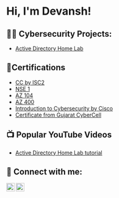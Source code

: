 <h1>Hi, I'm Devansh! </h1>

<h2>👨‍💻 Cybersecurity Projects:</h2>

- [Active Directory Home Lab](https://github.com/#)

<h2>🥇Certifications</h2>

- [CC by ISC2](https://www.linkedin.com/feed/update/urn:li:activity:7105918619158495232/)
- [NSE 1](https://www.linkedin.com/in/devansh-pandey-739310252/details/certifications/)
- [AZ 104](https://www.linkedin.com/in/devansh-pandey-739310252/details/certifications/)
- [AZ 400](https://www.linkedin.com/in/devansh-pandey-739310252/details/certifications/)
- [Introduction to Cybersecurity by Cisco](https://www.linkedin.com/in/devansh-pandey-739310252/details/certifications/)
- [Certificate from Gujarat CyberCell](https://www.linkedin.com/in/devansh-pandey-739310252/details/certifications/)

<h2>📺 Popular YouTube Videos</h2>

- [Active Directory Home Lab tutorial](https://www.youtube.com/#)

<h2> 🤳 Connect with me:</h2>

[<img align="left" alt="JoshMadakor | LinkedIn" width="22px" src="https://cdn.jsdelivr.net/npm/simple-icons@v3/icons/linkedin.svg" />][linkedin]
[<img align="left" alt="JoshMadakor | Instagram" width="22px" src="https://cdn.jsdelivr.net/npm/simple-icons@v3/icons/instagram.svg" />][instagram]

[instagram]: https://instagram.com/ansh__21._?igshid=NzZlODBkYWE4Ng==
[linkedin]: https://www.linkedin.com/in/devansh-pandey-739310252/

<!--
**joshmadakor1/joshmadakor1** is a ✨ _special_ ✨ repository because its `README.md` (this file) appears on your GitHub profile.

Here are some ideas to get you started:

- 🔭 I’m currently working on ...
- 🌱 I’m currently learning ...
- 👯 I’m looking to collaborate on ...
- 🤔 I’m looking for help with ...
- 💬 Ask me about ...
- 📫 How to reach me: ...
- 😄 Pronouns: ...
- ⚡ Fun fact: ...
-->
